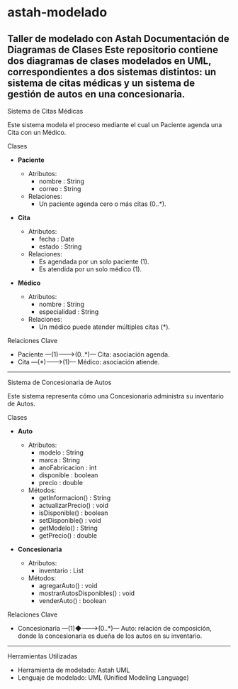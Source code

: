 # astah-modelado
Taller de modelado con Astah
Documentación de Diagramas de Clases
Este repositorio contiene dos diagramas de clases modelados en UML, correspondientes a dos sistemas distintos: un sistema de citas médicas y un sistema de gestión de autos en una concesionaria.
---
Sistema de Citas Médicas

Este sistema modela el proceso mediante el cual un Paciente agenda una Cita con un Médico.

Clases

- **Paciente**
  - Atributos:
    - nombre : String
    - correo : String
  - Relaciones:
    - Un paciente agenda cero o más citas (0..*).

- **Cita**
  - Atributos:
    - fecha : Date
    - estado : String
  - Relaciones:
    - Es agendada por un solo paciente (1).
    - Es atendida por un solo médico (1).

- **Médico**
  - Atributos:
    - nombre : String
    - especialidad : String
  - Relaciones:
    - Un médico puede atender múltiples citas (*).

Relaciones Clave

- Paciente —(1)--->(0..*)— Cita: asociación agenda.
- Cita —(*)--->(1)— Médico: asociación atiende.

---

Sistema de Concesionaria de Autos

Este sistema representa cómo una Concesionaria administra su inventario de Autos.

Clases

- **Auto**
  - Atributos:
    - modelo : String
    - marca : String
    - anoFabricacion : int
    - disponible : boolean
    - precio : double
  - Métodos:
    - getInformacion() : String
    - actualizarPrecio() : void
    - isDisponible() : boolean
    - setDisponible() : void
    - getModelo() : String
    - getPrecio() : double

- **Concesionaria**
  - Atributos:
    - inventario : List<Auto>
  - Métodos:
    - agregarAuto() : void
    - mostrarAutosDisponibles() : void
    - venderAuto() : boolean

Relaciones Clave

- Concesionaria —(1)◆--->(0..*)— Auto: relación de composición, donde la concesionaria es dueña de los autos en su inventario.

---

Herramientas Utilizadas

- Herramienta de modelado: Astah UML
- Lenguaje de modelado: UML (Unified Modeling Language)
